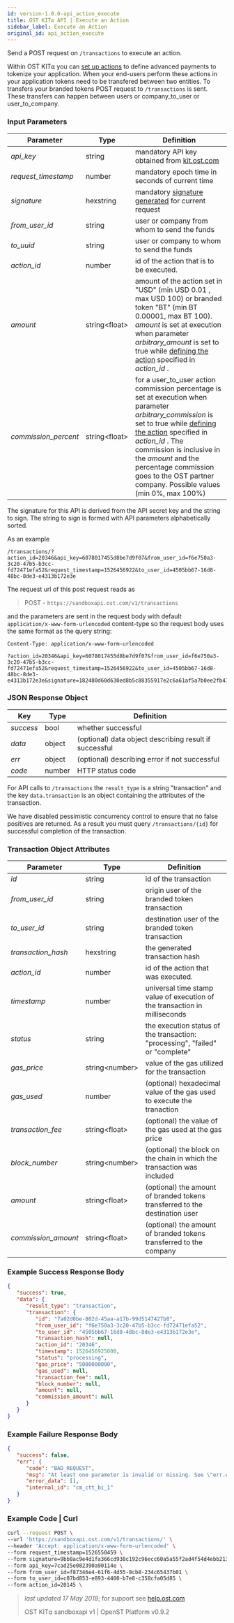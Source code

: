 ```yaml
---
id: version-1.0.0-api_action_execute
title: OST KIT⍺ API | Execute an Action
sidebar_label: Execute an Action
original_id: api_action_execute
---
```


Send a POST request on `/transactions` to execute an action.

Within OST KIT⍺ you can [<u>set up actions</u>](/docs/api_actions_create.html) to define advanced payments to tokenize your application. When your end-users perform these actions in your application tokens need to be transfered between two entities. To  transfers your branded tokens POST request to `/transactions` is sent. These transfers can happen between users or company_to_user or user_to_company.


### Input Parameters
| Parameter           | Type   | Definition                                               |
|---------------------|--------|-----------------------------------------------------|
| _api_key_           | string    | mandatory API key obtained from [kit.ost.com](https://kit.ost.com) |
| _request_timestamp_ | number    | mandatory epoch time in seconds of current time |
| _signature_         | hexstring | mandatory [<u>signature generated</u>](/docs/api_authentication.html) for current request |
| _from_user_id_    | string | user or company from whom to send the funds |
| _to_uuid_      | string | user or company to whom to send the funds |
| _action_id_ | number | id of the action that is to be executed. |
| _amount_            | string\<float\>  | amount of the action set in "USD" (min USD 0.01 , max USD 100) or branded token "BT" (min BT 0.00001, max BT 100). _amount_ is set at execution when parameter  _arbitrary_amount_ is set to true while  [<u>defining the action</u>](/docs/api_actions_create.html) specified in _action_id_ .    |
| _commission_percent_| string\<float\>  | for a user_to_user action commission percentage is set at execution when parameter _arbitrary_commission_ is set to true while  [<u>defining the action</u>](/docs/api_actions_create.html) specified in _action_id_ . The commission is inclusive in the _amount_ and the percentage commission goes to the OST partner company. Possible values (min 0%, max 100%) |

The signature for this API is derived from the API secret key and the string to sign. The string to sign is formed with API parameters alphabetically sorted.

As an example

`/transactions/?action_id=20346&api_key=6078017455d8be7d9f07&from_user_id=f6e750a3-3c20-47b5-b3cc-fd72471efa52&request_timestamp=1526456922&to_user_id=4505bb67-16d8-48bc-8de3-e4313b172e3e`

The request url of this post request reads as

> POST - `https://sandboxapi.ost.com/v1/transactions`

and the parameters are sent in the request body with default `application/x-www-form-urlencoded` content-type so the request body uses the same format as the query string:

```
Content-Type: application/x-www-form-urlencoded

?action_id=20346&api_key=6078017455d8be7d9f07&from_user_id=f6e750a3-3c20-47b5-b3cc-fd72471efa52&request_timestamp=1526456922&to_user_id=4505bb67-16d8-48bc-8de3-e4313b172e3e&signature=182480d60d630ed8b5c88355917e2c6a61af5a7b0ee2fb471a8bf2c6cb6bf605

```

### JSON Response Object

| Key        | Type   | Definition      |
|------------|--------|------------|
| _success_  | bool   | whether successful |
| _data_     | object | (optional) data object describing result if successful   |
| _err_      | object | (optional) describing error if not successful |
| _code_     | number | HTTP status code |

For API calls to `/transactions` the `result_type` is a string "transaction" and the key `data.transaction` is an object containing the attributes of the transaction.

We have disabled pessimistic concurrency control to ensure that no false positives are returned. As a result you must query `/transactions/{id}` for successful completion of the transaction.  

### Transaction Object Attributes
| Parameter           | Type   | Definition  |
|---------------------|--------|----------------------------------|
| _id_| string | id of the transaction |
| _from_user_id_    | string | origin user of the branded token transaction   |
| _to_user_id_      | string | destination user of the branded token transaction  |
| _transaction_hash_ | hexstring | the generated transaction hash |
| _action_id_ | number | id of the action that was executed. |
| _timestamp_  | number | universal time stamp value of execution of the transaction in milliseconds|
| _status_ | string | the execution status of the transaction: "processing", "failed" or "complete" |
| _gas_price_ | string\<number\> | value of the gas utilized for the transaction |
| _gas_used_ | number | (optional) hexadecimal value of the gas used to execute the tranaction
| _transaction_fee_ | string\<float\> | (optional) the value of the gas used at the gas price
| _block_number_ | string\<number\> | (optional) the block on the chain in which the transaction was included
| _amount_ | string\<float\> | (optional) the amount of branded tokens transferred to the destination user  |
| _commission_amount_ | string\<float\> | (optional) the amount of branded tokens transferred to the company |



### Example Success Response Body

```json
{
   "success": true,
   "data": {
      "result_type": "transaction",
      "transaction": {
         "id": "7a02d0be-802d-45aa-a17b-99d5147427b8",
         "from_user_id": "f6e750a3-3c20-47b5-b3cc-fd72471efa52",
         "to_user_id": "4505bb67-16d8-48bc-8de3-e4313b172e3e",
         "transaction_hash": null,
         "action_id": "20346",
         "timestamp": 1526456925000,
         "status": "processing",
         "gas_price": "5000000000",
         "gas_used": null,
         "transaction_fee": null,
         "block_number": null,
         "amount": null,
         "commission_amount": null
      }
   }
}
```

### Example Failure Response Body
```json
{
   "success": false,
   "err": {
      "code": "BAD_REQUEST",
      "msg": "At least one parameter is invalid or missing. See \"err.error_data\" array for more details.",
      "error_data": [],
      "internal_id": "cm_ctt_bi_1"
   }
}
```

### Example Code | Curl
```bash
curl --request POST \
--url 'https://sandboxapi.ost.com/v1/transactions/' \
--header 'Accept: application/x-www-form-urlencoded' \
--form request_timestamp=1526550459 \
--form signature=9bb8ac9e4d1fa366cd938c192c96ecc60a5a55f2ad4f54d4ebb21309f3f79212 \
--form api_key=7cad25e082390a90114e \
--form from_user_id=f87346e4-61f6-4d55-8cb8-234c65437b01 \
--form to_user_id=c07bd853-e893-4400-b7e8-c358cfa05d85 \
--form action_id=20145 \

```

>_last updated 17 May 2018_; for support see [<u>help.ost.com</u>](https://help.ost.com)
>
> OST KIT⍺ sandboxapi v1 | OpenST Platform v0.9.2
